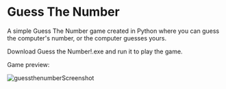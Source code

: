 # Guess The Number
A simple Guess The Number game created in Python where you can guess the computer's number, or the computer guesses yours.

Download Guess the Number!.exe and run it to play the game.

Game preview:


![guessthenumberScreenshot](https://user-images.githubusercontent.com/110430201/182260963-0d58464b-bff6-492e-b31f-c45609328f21.JPG)
